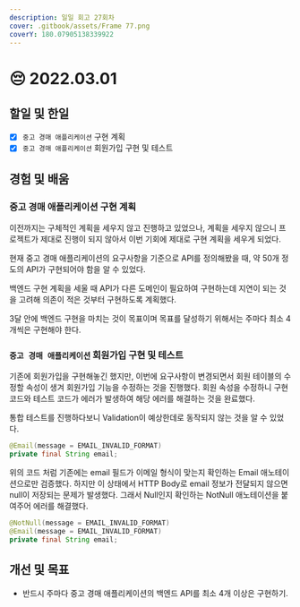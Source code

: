 ```yaml
---
description: 일일 회고 27회차
cover: .gitbook/assets/Frame 77.png
coverY: 180.07905138339922
---
```


# 😔 2022.03.01

## 할일 및 한일

* [x] `중고 경매 애플리케이션` 구현 계획
* [x] `중고 경매 애플리케이션` 회원가입 구현 및 테스트

## 경험 및 배움

### 중고 경매 애플리케이션 구현 계획

이전까지는 구체적인 계획을 세우지 않고 진행하고 있었으나, 계획을 세우지 않으니 프로젝트가 제대로 진행이 되지 않아서 이번 기회에 제대로 구현 계획을 세우게 되었다.

현재 중고 경매 애플리케이션의 요구사항을 기준으로 API를 정의해봤을 때, 약 50개 정도의 API가 구현되어야 함을 알 수 있었다.&#x20;

백엔드 구현 계획을 세울 때 API가 다른 도메인이 필요하여 구현하는데 지연이 되는 것을 고려해 의존이 적은 것부터 구현하도록 계획했다.

3달 안에 백엔드 구현을 마치는 것이 목표이며 목표를 달성하기 위해서는 주마다 최소 4개씩은 구현해야 한다.



### `중고 경매 애플리케이션` 회원가입 구현 및 테스트

기존에 회원가입을 구현해놓긴 했지만, 이번에 요구사항이 변경되면서 회원 테이블의 수정할 속성이 생겨 회원가입 기능을 수정하는 것을 진행했다. 회원 속성을 수정하니 구현 코드와 테스트 코드가 에러가 발생하여 해당 에러를 해결하는 것을 완료했다.



통합 테스트를 진행하다보니 Validation이 예상한데로 동작되지 않는 것을 알 수 있었다.

```java
@Email(message = EMAIL_INVALID_FORMAT)
private final String email;
```



위의 코드 처럼 기존에는 email 필드가 이메일 형식이 맞는지 확인하는 Email 애노테이션으로만 검증했다. 하지만 이 상태에서 HTTP Body로 email 정보가 전달되지 않으면 null이 저장되는 문제가 발생했다. 그래서 Null인지 확인하는 NotNull 애노테이션을 붙여주어 에러를 해결했다.

```java
@NotNull(message = EMAIL_INVALID_FORMAT)
@Email(message = EMAIL_INVALID_FORMAT)
private final String email;
```

## 개선 및 목표

* 반드시 주마다 중고 경매 애플리케이션의 백엔드 API를 최소 4개 이상은 구현하기.
